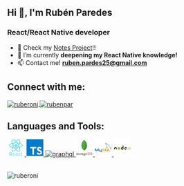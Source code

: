 ## Hi 👋, I'm Rubén Paredes
### React/React Native developer

- 🔭 Check my [Notes Project](https://github.com/Ruberoni/notes-project)!!
- 🌱 I’m currently **deepening my React Native knowledge!**
- 📫 Contact me! **ruben.pardes25@gmail.com**

## Connect with me:

<a href="https://linkedin.com/in/ruberoni" target="blank">
  <img align="center" src="https://raw.githubusercontent.com/rahuldkjain/github-profile-readme-generator/master/src/images/icons/Social/linked-in-alt.svg" alt="ruberoni" height="30" width="40" />
</a>
<a href="https://instagram.com/rubenpar" target="blank">
  <img align="center" src="https://raw.githubusercontent.com/rahuldkjain/github-profile-readme-generator/master/src/images/icons/Social/instagram.svg" alt="rubenpar" height="30" width="40" />
</a>

## Languages and Tools:
<a href="https://reactjs.org/" target="_blank">
  <img src="https://raw.githubusercontent.com/devicons/devicon/master/icons/react/react-original-wordmark.svg" alt="react" width="40" height="40"/>
</a>
<a href="https://www.typescriptlang.org/" target="_blank">
  <img src="https://raw.githubusercontent.com/devicons/devicon/master/icons/typescript/typescript-original.svg" alt="typescript" width="40" height="40"/>
</a>
<a href="https://graphql.org" target="_blank">
  <img src="https://www.vectorlogo.zone/logos/graphql/graphql-icon.svg" alt="graphql" width="40" height="40"/>
</a>
<a href="https://www.mongodb.com/" target="_blank">
  <img src="https://raw.githubusercontent.com/devicons/devicon/master/icons/mongodb/mongodb-original-wordmark.svg" alt="mongodb" width="40" height="40"/>
</a>
<a href="https://www.mysql.com/" target="_blank">
  <img src="https://raw.githubusercontent.com/devicons/devicon/master/icons/mysql/mysql-original-wordmark.svg" alt="mysql" width="40" height="40"/>
</a>
<a href="https://nodejs.org" target="_blank">
  <img src="https://raw.githubusercontent.com/devicons/devicon/master/icons/nodejs/nodejs-original-wordmark.svg" alt="nodejs" width="40" height="40"/>
</a>
<br>
<p><br><img align="center" src="https://github-readme-stats.vercel.app/api/top-langs?username=ruberoni&show_icons=true&locale=en&layout=compact" alt="ruberoni" /></p>
